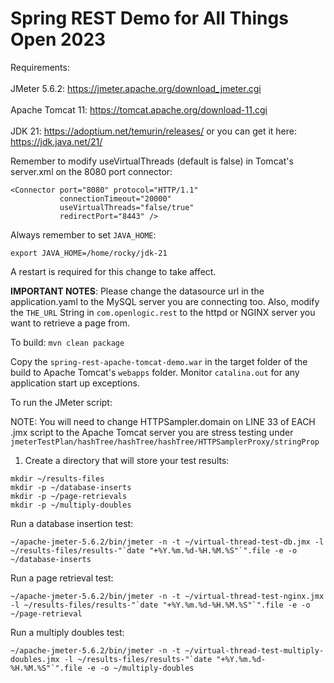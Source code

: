 # Spring REST Demo for All Things Open 2023

Requirements:<br>  
JMeter 5.6.2: https://jmeter.apache.org/download_jmeter.cgi<br>  
Apache Tomcat 11: https://tomcat.apache.org/download-11.cgi<br>  
JDK 21: https://adoptium.net/temurin/releases/  or you can get it here: https://jdk.java.net/21/<br>  

Remember to modify useVirtualThreads (default is false) in Tomcat's server.xml on the 8080 port connector:

    <Connector port="8080" protocol="HTTP/1.1"
               connectionTimeout="20000"
               useVirtualThreads="false/true"
               redirectPort="8443" />

Always remember to set ```JAVA_HOME```:
```
export JAVA_HOME=/home/rocky/jdk-21
```
A restart is required for this change to take affect.

**IMPORTANT NOTES**: 
Please change the datasource url in the application.yaml to the MySQL server you are connecting too.
Also, modify the ```THE_URL``` String in ```com.openlogic.rest``` to the httpd or NGINX server you want to retrieve a page from.

To build: ```mvn clean package```

Copy the ```spring-rest-apache-tomcat-demo.war``` in the target folder of the build to Apache Tomcat's ```webapps``` folder.
Monitor ```catalina.out``` for any application start up exceptions.

To run the JMeter script:

NOTE: You will need to change HTTPSampler.domain on LINE 33 of EACH .jmx script to the Apache Tomcat server you are stress testing under ```jmeterTestPlan/hashTree/hashTree/hashTree/HTTPSamplerProxy/stringProp```
1) Create a directory that will store your test results:
```
mkdir ~/results-files
mkdir -p ~/database-inserts
mkdir -p ~/page-retrievals
mkdir -p ~/multiply-doubles
```

Run a database insertion test:<br>  
```
~/apache-jmeter-5.6.2/bin/jmeter -n -t ~/virtual-thread-test-db.jmx -l ~/results-files/results-"`date "+%Y.%m.%d-%H.%M.%S"`".file -e -o ~/database-inserts
```

Run a page retrieval test:<br>  
```
~/apache-jmeter-5.6.2/bin/jmeter -n -t ~/virtual-thread-test-nginx.jmx -l ~/results-files/results-"`date "+%Y.%m.%d-%H.%M.%S"`".file -e -o ~/page-retrieval
```

Run a multiply doubles test:
```
~/apache-jmeter-5.6.2/bin/jmeter -n -t ~/virtual-thread-test-multiply-doubles.jmx -l ~/results-files/results-"`date "+%Y.%m.%d-%H.%M.%S"`".file -e -o ~/multiply-doubles
```
